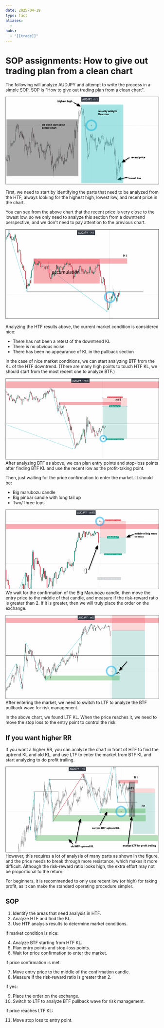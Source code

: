 ```yaml
---
date: 2025-04-19
type: fact
aliases:
  -
hubs:
  - "[[trade]]"
---
```


# SOP assignments: How to give out trading plan from a clean chart

The following will analyze AUDJPY and attempt to write the process in a simple SOP. SOP is "How to give out trading plan from a clean chart".


![audjpy-h1-where-to-start.png](../assets/imgs/audjpy-h1-where-to-start.png)

First, we need to start by identifying the parts that need to be analyzed from the HTF, always looking for the highest high, lowest low, and recent price in the chart.

You can see from the above chart that the recent price is very close to the lowest low, so we only need to analyze this section from a downtrend perspective, and we don't need to pay attention to the previous chart.

![audjpy-h1-accumulation.png](../assets/imgs/audjpy-h1-accumulation.png)

Analyzing the HTF results above, the current market condition is considered nice:
- There has not been a retest of the downtrend KL
- There is no obvious noise
- There has been no appearance of KL in the pullback section

In the case of nice market conditions, we can start analyzing BTF from the KL of the HTF downtrend. (There are many high points to touch HTF KL, we should start from the most recent one to analyze BTF.)

![audjpy-m15-analyze-n-plan.png](../assets/imgs/audjpy-m15-analyze-n-plan.png)
After analyzing BTF as above, we can plan entry points and stop-loss points after finding BTF KL and use the recent low as the profit-taking point.

Then, just waiting for the price confirmation to enter the market. It should be:
- Big marubozu candle
- Big pinbar candle with long tail up
- Two/Three tops

![audjpy-m15-big-maru-confirm.png](../assets/imgs/audjpy-m15-big-maru-confirm.png)
We wait for the confirmation of the Big Marubozu candle, then move the entry price to the middle of that candle, and measure if the risk-reward ratio is greater than 2. If it is greater, then we will truly place the order on the exchange.

![audjpy-m5-rist-manage.png](../assets/imgs/audjpy-m5-rist-manage.png)
After entering the market, we need to switch to LTF to analyze the BTF pullback wave for risk management.

In the above chart, we found LTF KL. When the price reaches it, we need to move the stop loss to the entry point to control the risk.


## If you want higher RR

If you want a higher RR, you can analyze the chart in front of HTF to find the uptrend KL and old KL, and use LTF to enter the market from BTF KL and start analyzing to do profit trailing.

![audjpy-higher-RR-profit-trailing.png](../assets/imgs/audjpy-higher-RR-profit-trailing.png)
However, this requires a lot of analysis of many parts as shown in the figure, and the price needs to break through more resistance, which makes it more difficult. Although the risk-reward ratio looks high, the extra effort may not be proportional to the return.

For beginners, it is recommended to only use recent low (or high) for taking profit, as it can make the standard operating procedure simpler.


## SOP

1. Identify the areas that need analysis in HTF.
2. Analyze HTF and find the KL.
3. Use HTF analysis results to determine market conditions.

if market condition is nice:

4. Analyze BTF starting from HTF KL.
5. Plan entry points and stop-loss points.
6. Wait for price confirmation to enter the market.

if price confirmation is met:

7. Move entry price to the middle of the confirmation candle.
8. Measure if the risk-reward ratio is greater than 2.

if yes:

9. Place the order on the exchange.
10. Switch to LTF to analyze BTF pullback wave for risk management.

if price reaches LTF KL:

11. Move stop loss to entry point.


